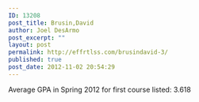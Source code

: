 ```yaml
---
ID: 13208
post_title: Brusin,David
author: Joel DesArmo
post_excerpt: ""
layout: post
permalink: http://effrtlss.com/brusindavid-3/
published: true
post_date: 2012-11-02 20:54:29
---
```

<p>Average GPA in Spring 2012 for first course listed: 3.618</p>